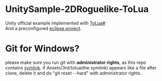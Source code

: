 # UnitySample-2DRoguelike-ToLua
Unity official example implemented with [ToLua#](https://github.com/topameng/tolua)  
And a preconfigured [eclipse project](https://github.com/ps5mh/UnitySample-2DRoguelike-ToLua/tree/master/project/eclipse).  
# Git for Windows?
please make sure you run git with **administrator rights**, as this repo contains [symlink](http://stackoverflow.com/questions/5917249/git-symlinks-in-windows#answer-42137273).
if Assets/3rd/tolua(the symlink) appears like a file after clone, delete it and do "git reset --hard" with administrator rights.